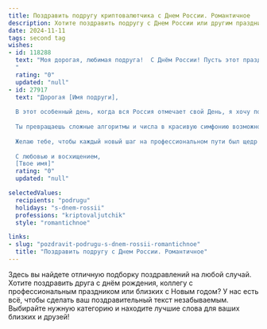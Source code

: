 ```yaml
---
title: Поздравить подругу криптовалютчика с Днем России. Романтичное
description: Хотите поздравить подругу с Днем России или другим праздником? Наш ИИ создаст незабываемое поздравление, а вы обязательно выделитесь среди других.  
date: 2024-11-11
tags: second tag
wishes:
- id: 118288
  text: "Моя дорогая, любимая подруга!  С Днём России! Пусть этот праздник, наполненный гордостью за нашу страну, станет для тебя символом  ярких, незабываемых моментов,  а твоя жизнь,  как  успешная криптовалютная сделка,  будет постоянно расти и приносить  радость и  счастье.  Люблю тебя!
  "
  rating: "0"
  updated: "null"
- id: 27917
  text: "Дорогая [Имя подруги],
  
  В этот особенный день, когда вся Россия отмечает свой День, я хочу поздравить тебя и сказать, как горжусь тобой! Ты, как истинный криптовалютчик, не только разбираешься в мирах цифровых финансов, но и привносишь в них свою уникальную энергию и страсть.
  
  Ты превращаешь сложные алгоритмы и числа в красивую симфонию возможностей, как художник, создающий шедевр. Пусть твоя жизнь будет такой же яркой и многогранной, как капитализация крипто-рынка, а каждый успех приносит тебе неисчерпаемую радость.
  
  Желаю тебе, чтобы каждый новый шаг на профессиональном пути был щедр на вдохновение, а сердце всегда наполнялось любовью и счастьем. Давай вместе стремиться к новым вершинам, ведь ты — моя муза и вдохновение!
  
  С любовью и восхищением,
  [Твое имя]"
  rating: "0"
  updated: "null"

selectedValues:
  recipients: "podrugu"
  holidays: "s-dnem-rossii"
  professions: "kriptovaljutchik"
  style: "romantichnoe"

links:
- slug: "pozdravit-podrugu-s-dnem-rossii-romantichnoe"
  title: "Поздравить подругу с Днем России. Романтичное"
---
```


Здесь вы найдете отличную подборку поздравлений на любой случай.
Хотите поздравить друга с днём рождения, коллегу с профессиональным праздником или близких с Новым годом? У нас есть всё, чтобы сделать ваш поздравительный текст незабываемым. Выбирайте нужную категорию и находите лучшие слова для ваших близких и друзей!
